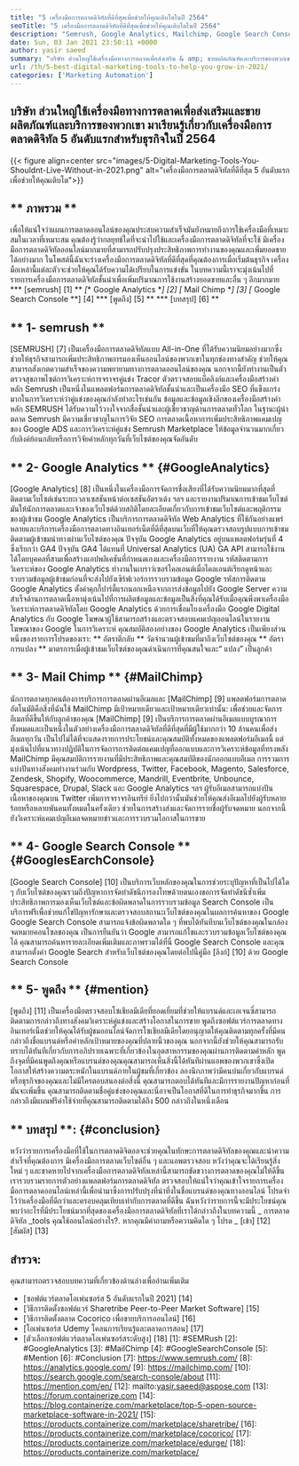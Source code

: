 ```yaml
---
title: "5 เครื่องมือการตลาดดิจิทัลที่ดีที่สุดเพื่อช่วยให้คุณเติบโตในปี 2564" 
seoTitle: "5 เครื่องมือการตลาดดิจิทัลที่ดีที่สุดเพื่อช่วยให้คุณเติบโตในปี 2564" 
description: "Semrush, Google Analytics, Mailchimp, Google Search Console และการกล่าวถึงเป็นเครื่องมือการตลาดดิจิทัลที่ดีที่สุดและมีประโยชน์มากที่สุดในการเติบโตทางธุรกิจ" 
date: Sun, 03 Jan 2021 23:50:11 +0000
author: yasir saeed
summary: "บริษัท ส่วนใหญ่ใช้เครื่องมือทางการตลาดเพื่อส่งเสริม & amp; ขายผลิตภัณฑ์และบริการของพวกเขา มาเรียนรู้เกี่ยวกับเครื่องมือการตลาดดิจิทัล 5 อันดับแรกสำหรับธุรกิจในปี 2564" 
url: /th/5-best-digital-marketing-tools-to-help-you-grow-in-2021/
categories: ['Marketing Automation']
---
```


## บริษัท ส่วนใหญ่ใช้เครื่องมือทางการตลาดเพื่อส่งเสริมและขายผลิตภัณฑ์และบริการของพวกเขา มาเรียนรู้เกี่ยวกับเครื่องมือการตลาดดิจิทัล 5 อันดับแรกสำหรับธุรกิจในปี 2564

{{< figure align=center src="images/5-Digital-Marketing-Tools-You-Shouldnt-Live-Without-in-2021.png" alt="เครื่องมือการตลาดดิจิทัลที่ดีที่สุด 5 อันดับแรกเพื่อช่วยให้คุณเติบโต">}}


## ** ภาพรวม **
เพื่อให้แน่ใจว่าแผนการตลาดออนไลน์ของคุณประสบความสำเร็จมันยังหมายถึงการใช้เครื่องมือที่เหมาะสมในเวลาที่เหมาะสม คุณต้องรู้ว่ากลยุทธ์ใดที่จะนำไปใช้และเครื่องมือการตลาดดิจิทัลที่จะใช้ มีเครื่องมือการตลาดดิจิทัลออนไลน์มากมายที่สามารถปรับปรุงประสิทธิภาพการทำงานของคุณและเพิ่มยอดขายได้อย่างมาก ในโพสต์นี้ฉันจะร่างเครื่องมือการตลาดดิจิทัลที่ดีที่สุดที่คุณต้องการเมื่อเริ่มต้นธุรกิจ เครื่องมือเหล่านี้แต่ละตัวจะช่วยให้คุณได้รับความได้เปรียบในการแข่งขัน
ในบทความนี้เราจะมุ่งเน้นไปที่รายการเครื่องมือการตลาดดิจิทัลชั้นนำเพื่อเพิ่มปริมาณการใช้งานสร้างยอดขายและอื่น ๆ อีกมากมาย
  *** [semrush] [1] **
  *[** Google Analytics **] [2]
  *[** Mail Chimp **] [3]
  *[** Google Search Console **] [4]
  *** [พูดถึง] [5] **
  *** [บทสรุป] [6] **

## ** 1- semrush **
[SEMRUSH] [7] เป็นเครื่องมือการตลาดดิจิทัลแบบ All-in-One ที่ได้รับความนิยมอย่างมากซึ่งช่วยให้ธุรกิจสามารถเพิ่มประสิทธิภาพการมองเห็นออนไลน์ของพวกเขาในทุกช่องทางสำคัญ ช่วยให้คุณสามารถสังเกตความสำเร็จของความพยายามทางการตลาดออนไลน์ของคุณ นอกจากนี้ยังทำงานเป็นตัวตรวจสุขภาพไซต์การวิเคราะห์การจราจรคู่แข่ง Tracor ตัวตรวจสอบแบ็คลิงก์และเครื่องมือสร้างคำหลัก Semrush เป็นหนึ่งในแพลตฟอร์มการตลาดดิจิทัลชั้นนำและเป็นเครื่องมือ SEO ที่แข็งแกร่งมากในการวิเคราะห์ว่าคู่แข่งของคุณกำลังทำอะไรเช่นกัน
ข้อมูลและข้อมูลเชิงลึกของเครื่องมือสร้างคำหลัก SEMRUSH ได้รับความไว้วางใจจากสื่อชั้นนำและผู้เชี่ยวชาญด้านการตลาดทั่วโลก ในฐานะผู้นำตลาด Semrush มีความเชี่ยวชาญในการวิจัย SEO การตลาดเนื้อหาการเพิ่มประสิทธิภาพแคมเปญของ Google ADS และการวิเคราะห์คู่แข่ง Semrush Marketplace ให้ข้อมูลจำนวนมากเกี่ยวกับลิงค์ย้อนกลับหรือการวิจัยคำหลักทุกวันที่เว็บไซต์ของคุณจัดอันดับ

## ** 2- Google Analytics ** {#GoogleAnalytics}
[Google Analytics] [8] เป็นหนึ่งในเครื่องมือการจัดการชื่อเสียงที่ได้รับความนิยมมากที่สุดที่ติดตามเว็บไซต์เช่นระยะเวลาเซสชันหน้าต่อเซสชันอัตราเด้ง ฯลฯ และรายงานปริมาณการเข้าชมเว็บไซต์ มันให้นักการตลาดและเจ้าของเว็บไซต์ด้วยสถิติโดยละเอียดเกี่ยวกับการเข้าชมเว็บไซต์และพฤติกรรมของผู้เข้าชม Google Analytics เป็นบริการการตลาดดิจิทัล Web Analytics ที่ใช้กันอย่างแพร่หลายและบริการเครื่องมือการตลาดทางอินเทอร์เน็ตที่ดีที่สุดบนเว็บที่ให้คุณตรวจสอบรูปแบบการเข้าชมติดตามผู้เข้าชมนำทางผ่านเว็บไซต์ของคุณ
ปัจจุบัน Google Analytics อยู่บนแพลตฟอร์มรุ่นที่ 4 ซึ่งเรียกว่า GA4 ปัจจุบัน GA4 ได้แทนที่ Universal Analytics (UA) GA API สามารถใช้งานได้โดยบุคคลที่สามเพื่อสร้างแอปพลิเคชันที่กำหนดเองและเครื่องมือการรายงาน รหัสติดตามการวิเคราะห์ของ Google Analytics ทำงานในเบราว์เซอร์ไคลเอนต์เมื่อไคลเอนต์เรียกดูหน้าและรวบรวมข้อมูลผู้เข้าชมก่อนที่จะส่งไปยังเซิร์ฟเวอร์การรวบรวมข้อมูล Google รหัสการติดตาม Google Analytics ตั้งค่าคุกกี้ปาร์ตี้แรกนอกเหนือจากการส่งข้อมูลไปยัง Google Server ความสำเร็จด้านการตลาดเนื้อหามุ่งเน้นไปที่การผลิตข้อมูลและข้อมูลเป็นสิ่งที่คุณได้รับเมื่อคุณพึ่งพาเครื่องมือวิเคราะห์การตลาดดิจิทัลโดย Google Analytics
ด้วยการเชื่อมโยงเครื่องมือ Google Digital Analytics กับ Google โฆษณาผู้ใช้สามารถสร้างและตรวจสอบแคมเปญออนไลน์ในรายงานโฆษณาของ Google ในการวิเคราะห์ คุณสมบัติสองอย่างของ Google Analytics เป็นเพียงส่วนหนึ่งของรายการโปรดของเรา:
** อัตราตีกลับ ** วัดจำนวนผู้เข้าชมที่มาถึงเว็บไซต์ของคุณ
** อัตราการแปลง ** มาตรการเมื่อผู้เข้าชมเว็บไซต์ของคุณดำเนินการที่คุณสนใจและ“ แปลง” เป็นลูกค้า

## ** 3- Mail Chimp ** {#MailChimp}
นักการตลาดทุกคนต้องการบริการการตลาดผ่านอีเมลและ [MailChimp] [9] แพลตฟอร์มการตลาดอัตโนมัติคือสิ่งที่ฉันใช้ MailChimp มีเป้าหมายเดียวและเป้าหมายเดียวเท่านั้น: เพื่อช่วยและจัดการอีเมลที่ดีขึ้นให้กับลูกค้าของคุณ
[MailChimp] [9] เป็นบริการการตลาดผ่านอีเมลแบบบูรณาการทั้งหมดและเป็นหนึ่งในตัวอย่างเครื่องมือการตลาดดิจิทัลที่ดีที่สุดที่มีผู้ใช้มากกว่า 10 ล้านคนเพื่อส่งอีเมลทุกวัน เป็นไปไม่ได้ที่จะแสดงรายการประโยชน์และคุณสมบัติทั้งหมดของแพลตฟอร์มอีเมลนี้ แต่มุ่งเน้นไปที่แนวทางปฏิบัติในการจัดการการติดต่อแคมเปญที่ออกแบบและการวิเคราะห์ข้อมูลที่ทรงพลัง
MailChimp มีคุณสมบัติการรายงานที่มีประสิทธิภาพและคุณสมบัติของนักออกแบบอีเมล การรวมการแบ่งปันทางสังคมทำงานร่วมกับ Wordpress, Twitter, Facebook, Magento, Salesforce, Zendesk, Shopify, Woocommerce, Mandrill, Eventbrite, Unbounce, Squarespace, Drupal, Slack และ Google Analytics ฯลฯ ผู้รับอีเมลสามารถแบ่งปันเนื้อหาของคุณบน Twitter เพิ่มการจราจรอินทรีย์
ยิ่งไปกว่านั้นมันช่วยให้คุณส่งอีเมลไปยังผู้รับหลายร้อยหรือหลายพันคนทั้งหมดในครั้งเดียว ช่วยในการสร้างส่งและจัดการรายชื่อผู้รับจดหมาย นอกจากนี้ยังวิเคราะห์แคมเปญอีเมลจดหมายข่าวและการรวบรวมโอกาสในการขาย

## ** 4- Google Search Console ** {#GooglesEarchConsole}
[Google Search Console] [10] เป็นบริการเว็บหลักของคุณในการช่วยระบุปัญหาที่เป็นไปได้ใด ๆ กับเว็บไซต์ของคุณรวมถึงปัญหาการจัดทำดัชนีการลงโทษด้วยตนเองขอการจัดทำดัชนีซ้ำเพิ่มประสิทธิภาพการมองเห็นเว็บไซต์และข้อผิดพลาดในการรวบรวมข้อมูล Search Console เป็นบริการฟรีเพื่อช่วยแก้ไขปัญหารักษาและตรวจสอบสถานะเว็บไซต์ของคุณในผลการค้นหาของ Google
Google Search Console สามารถแจ้งข้อผิดพลาดใด ๆ ที่พบได้ทันทีบนเว็บไซต์ของคุณในกล่องจดหมายคอนโซลของคุณ เป็นการยืนยันว่า Google สามารถแก้ไขและรวบรวมข้อมูลเว็บไซต์ของคุณได้ คุณสามารถค้นหารายละเอียดเพิ่มเติมและภาพรวมได้ที่นี่ Google Search Console และคุณสามารถตั้งค่า Google Search สำหรับเว็บไซต์ของคุณโดยต่อไปนี้คู่มือ [ลิงก์] [10] ด้วย Google Search Console

## ** 5- พูดถึง ** {#mention}
[พูดถึง] [11] เป็นเครื่องมือตรวจสอบโซเชียลมีเดียที่ยอดเยี่ยมที่ช่วยให้แบรนด์และเอเจนซี่สามารถติดตามการกล่าวถึงทางสังคมวิเคราะห์คู่แข่งและสร้างโอกาสในการขาย พูดถึงซอฟต์แวร์การตลาดทางอินเทอร์เน็ตช่วยให้คุณได้รับผู้ชมออนไลน์จัดการโซเชียลมีเดียโดยอนุญาตให้คุณติดตามทุกครั้งที่มีคนกล่าวถึงชื่อแบรนด์หรือคำหลักเป้าหมายของคุณที่ปลายนิ้วของคุณ
นอกจากนี้ยังช่วยให้คุณสามารถรับทราบได้ทันทีเกี่ยวกับการอภิปรายเฉพาะที่เกี่ยวข้องในอุตสาหกรรมของคุณผ่านการติดตามคำหลัก พูดถึงจุดที่มีคนพูดถึงคุณหรือแบรนด์ของคุณคุณสามารถเห็นสิ่งนี้ได้ทันทีผ่านแอพของพวกเขาซึ่งเปิดโอกาสให้สร้างความตระหนักในแบรนด์ภายในผู้ชมที่เกี่ยวข้อง
ลองนึกภาพว่ามีคนบ่นเกี่ยวกับแบรนด์หรือธุรกิจของคุณและไม่มีใครตอบสนองต่อสิ่งนี้ คุณสามารถตอบได้ทันทีและมีการรายงานปัญหาก่อนที่มันจะเพิ่มขึ้น คุณสามารถติดตามชื่อคู่แข่งของคุณและนี่อาจเป็นโอกาสที่ดีในการทำธุรกิจมากขึ้น การกล่าวถึงมีแผนฟรีค่าใช้จ่ายที่คุณสามารถติดตามได้ถึง 500 กล่าวถึงในหนึ่งเดือน

## ** บทสรุป **: {#conclusion}
หวังว่ารายการเครื่องมือที่ใช้ในการตลาดดิจิตอลจะช่วยคุณในทักษะการตลาดดิจิทัลของคุณและนำความสำเร็จที่คุณต้องการ มีเครื่องมือการตลาดเว็บไซต์อื่น ๆ และแอพตรวจสอบ หวังว่าคุณจะได้เรียนรู้สิ่งใหม่ ๆ และขาดหายไปจากเครื่องมือการตลาดดิจิทัลเหล่านี้สามารถขัดขวางการตลาดของคุณไม่ให้ดีขึ้น
เรารวบรวมรายการตัวอย่างแพลตฟอร์มการตลาดดิจิทัล ตรวจสอบให้แน่ใจว่าคุณเข้าใจรายการเครื่องมือการตลาดออนไลน์เหล่านี้เพื่อนำมาซึ่งการปรับปรุงที่น่าทึ่งในชื่อแบรนด์ของคุณทางออนไลน์ โปรดจำไว้ว่าเครื่องมือที่ดีกว่าและครอบคลุมเทียบเท่ากับการตลาดที่ดีขึ้น ฉันหวังว่ารายการนี้จะมีประโยชน์คุณพบว่าอะไรที่มีประโยชน์มากที่สุดของเครื่องมือการตลาดดิจิทัลที่เราได้กล่าวถึงในบทความนี้
_ การตลาดดิจิทัล _tools คุณใช้ออนไลน์อย่างไร?. หากคุณมีคำถามหรือความคิดใด ๆ โปรด _ [เข้า] [12] [สัมผัส] [13]

## สำรวจ:
คุณสามารถตรวจสอบบทความที่เกี่ยวข้องด้านล่างเพื่ออ่านเพิ่มเติม
  * [ซอฟต์แวร์ตลาดโอเพ่นซอร์ส 5 อันดับแรกในปี 2021] [14]
  * [วิธีการติดตั้งซอฟต์แวร์ Sharetribe Peer-to-Peer Market Software] [15]
  * [วิธีการติดตั้งตลาด Cocorico เพื่อขายบริการออนไลน์] [16]
  * [โอเพ่นซอร์ส Udemy โคลนการเรียนรู้และตลาดการสอน] [17]
  * [ตัวเลือกซอฟต์แวร์ตลาดโอเพ่นซอร์สระดับสูง] [18]
[1]: #SEMRush
[2]: #GoogleAnalytics
[3]: #MailChimp
[4]: #GoogleSearchConsole
[5]: #Mention
[6]: #Conclusion
[7]: https://www.semrush.com/
[8]: https://analytics.google.com/
[9]: https://mailchimp.com/
[10]: https://search.google.com/search-console/about
[11]: https://mention.com/en/
[12]: mailto:yasir.saeed@aspose.com
[13]: https://forum.containerize.com
[14]: https://blog.containerize.com/marketplace/top-5-open-source-marketplace-software-in-2021/
[15]: https://products.containerize.com/marketplace/sharetribe/
[16]: https://products.containerize.com/marketplace/cocorico/
[17]: https://products.containerize.com/marketplace/edurge/
[18]: https://products.containerize.com/marketplace/
